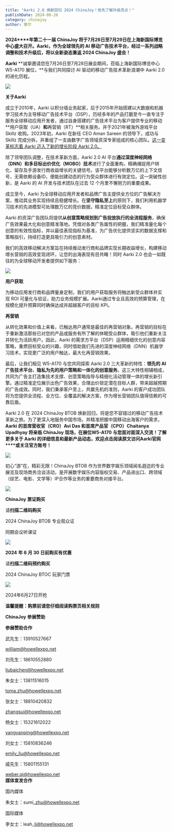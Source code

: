 ```yaml
---
title: "Aarki 2.0 焕新回归 2024 ChinaJoy！抢先了解升级亮点！"
publishDate: 2024-06-26
category: chinajoy
author: 莱尔
---
```


**2024****年第二十一届 ChinaJoy 将于7月26日至7月29日在上海新国际博览中心盛大召开。Aarki，作为全球领先的 AI 移动广告技术平台，经过一系列战略调整和技术升级后，将以全新姿态重返 2024 ChinaJoy 盛会！**

**Aarki** **诚挚邀请您在7月26日至7月28日展会期间，莅临上海新国际博览中心 W5-A170 展位，**与我们共同探讨 AI 驱动的移动广告技术革新浪潮中 Aarki 2.0 的进化历程。

![](https://ec-net-1251389766.cos.ap-shanghai.myqcloud.com/wp-content/uploads/2024/06/20240626121207560-1024x1024.png)

**关于Aarki**

成立于2010年，Aarki 以积分墙业务起家，后于2015年开始搭建以大数据和机器学习技术为主导移动广告技术平台（DSP），历经多年的产品打磨至今一直专注于服务全球移动应用开发者，通过自身搭建的广告技术平台为客户提供专业的移动**用户获取（UA）**和**再营销（RT）**相关服务。并于2021年被海外游戏平台 Skillz 收购。2023年初，Aarki 在新任 CEO Aman Sareen 的领导下，成功与 Skillz 完成分拆，并重组了一支由数字广告领域资深专家组成的核心团队。[这一变革标志着 Aarki 迈入了新的增长阶段 Aarki 2.0。](https://mp.weixin.qq.com/s?__biz=MzA4OTA3OTA5Nw==&mid=2651312615&idx=1&sn=9006b82d24636e671ed1cc310f21347b&scene=21#wechat_redirect)

除了领导团队调整，在技术革新方面，Aarki 2.0 AI 平台**通过深度神经网络（DNN）和多目标出价优化（MOBO）技术**进行了全面重构，精确捕捉用户转化、留存及手游发行商收益增长的关键信号。该平台能够分析数万亿的上下文信号，无需依赖设备ID，便能创建动态的行为受众群体进行有效定位。这一突破性创新，是 Aarki 的 AI 开发与技术团队在过去 12 个月里不懈努力的重要成果。

成立至今，Aarki 为全球移动应用开发者和品牌广告主提供全方位的广告解决方案，推动其业务实现持续且稳健增长。在**坚守隐私至上**的原则下，我们利用机器学习技术的先进模型可处理数万亿的竞价数据，精准定位目标受众群体。

Aarki 的资深广告团队将提供**从创意策略规划到广告投放执行的全流程服务**，确保广告效果最大化和创意精准落地。凭借对各类广告属性的把握，我们精准量化每个创意的有效性指标，并以最佳表现指标为基准，为广告优化提供坚实的数据支撑和策略指引，持续打造更具吸引力的创意素材。

我们的高效移动解决方案旨在持续推动发行商和品牌实现长期收益增长，构建移动增长营销的高效变现闭环，让您的出海表现有目共睹！同时 Aarki 2.0 也会一如既往的为全球移动开发者提供如下服务：

![](https://ec-net-1251389766.cos.ap-shanghai.myqcloud.com/wp-content/uploads/2024/06/20240626121208842-1024x493.png)

**用户获取**

为移动应用发行商和品牌量身定制，我们的用户获取服务将触达新受众群体并实现 ROI 可量化与验证，助力业务规模扩展。Aarki通过专业且高效的预算管理，在规模化提升预算同时确保达成并超越客户的目标 KPI。

**再营销**

从转化效果和价值上来看，已触达用户通常是最佳的再营销对象。再营销的目标在于重新激活那些已对您的产品或服务有所了解的休眠受众群体，吸引他们重新关注并转化为活跃用户。因此，Aarki 的需求方平台（DSP）运用精细优化的创意内容策略，重燃目标受众的兴趣，同时借助我们先进的深度神经网络（DNN）机器学习技术，实现更广泛的用户触达，最大化再营销效果。

最后，让我们相见 W5-A170 与您共同探索 Aarki 2.0 三大革新的特性：**领先的 AI 广告技术平台、隐私为先的用户策略和一体化的创意服务**。这三大特性相辅相成，共同为广告主打造集技术支撑、创意策略指导与精细化活动管理一体的增长新引擎。通过精准定位展示出色广告效果，合理出价锁定潜在目标人群，带来超越预期的广告成效。同时，我们秉承客户至上，共赢先机的准则，Aarki 的客户成功团队将为您提供全流程、全方位、全覆盖的解决方案，作为增长营销团队值得信赖的可靠后盾。

Aarki 2.0 在 2024 ChinaJoy BTOB 焕新回归，将是您不容错过的移动广告技术革新之旅。为了更深入地服务中国市场，并精准把握中国移动出海客户的需求，**Aarki** **的首席营收官（CRO）Avi Das 和首席产品官（CPO）Chaitanya Upadhyay 将亲临 ChinaJoy 现场，在展位W5-A170 与您面对面深入交流！了解更多关于 Aarki 的详细信息和最新产品动态，欢迎点击阅读原文访问****Aarki****官网****或关注官方账号！**

![](https://ec-net-1251389766.cos.ap-shanghai.myqcloud.com/wp-content/uploads/2024/06/20240626121144848.gif)

初心“游”在，精彩无限！ChinaJoy BTOB 作为世界数字娱乐领域闻名遐迩的专业展览及现场商务洽谈活动，是开展数字娱乐内容版权交易、产品进出口、跨领域（综艺、电影、文学等）IP合作等业务的重要商务对接平台。

![](https://ec-net-1251389766.cos.ap-shanghai.myqcloud.com/wp-content/uploads/2024/06/20240626121149680-1024x533.png)

**ChinaJoy** **票证购买**

  
请**扫描二维码购买**

2024 ChinaJoy BTOB 专业观众证

同期会议听课证

![](https://ec-net-1251389766.cos.ap-shanghai.myqcloud.com/wp-content/uploads/2024/06/20240626121138105.png)

**2024** **年 6 月 30 日前购买有优惠**

请**扫描二维码预约购买**

2024 ChinaJoy BTOC 玩家门票

![](https://ec-net-1251389766.cos.ap-shanghai.myqcloud.com/wp-content/uploads/2024/06/20240626121146340.png)

2024年6月27日开抢

**温馨提醒：购票前请您仔细阅读购票页相关规则**

**ChinaJoy** **参展赞助**

**参展赞助合作**

武先生：13910527667

[william@howellexpo.net](mailto:william@howellexpo.net)

刘先生：18610552880

[liubaichen@howellexpo.net](mailto:liubaichen@howellexpo.net)

朱女士：13811516015

[toma.zhu@howellexpo.net](mailto:toma.zhu@howellexpo.net)

张女士：18810420832

[zhangsui@howellexpo.net](mailto:zhangsui@howellexpo.net)

杨女士：15321612022

[yangyanping@howellexpo.net](mailto:yangyanping@howellexpo.net)

刘女士：15810836246

[emily\_liu@howellexpo.net](mailto:emily_liu@howellexpo.net)

戚先生：15801155131

weber.qi@howellexpo.net  
**媒体宣发合作**

国内媒体

朱女士：sumi\_zhu@howellexpo.net

国际媒体

李女士：leah\_li@howellexpo.net
